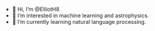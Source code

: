 - 👋 Hi, I’m @ElliotH8
- 👀 I’m interested in machine learning and astrophysics.
- 🌱 I’m currently learning natural language processing.
